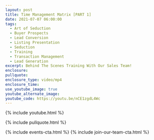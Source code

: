 ```yaml
---
layout: post
title: Time Management Matrix [PART 1]
date: 2021-07-07 06:00:00
tags:
  - Art of Seduction
  - Buyer Prospects
  - Lead Conversion
  - Listing Presentation
  - Seduction
  - Training
  - Transaction Management
  - Lead Generation
excerpt: Behind The Scenes Training With Our Sales Team!
enclosure:
pullquote:
enclosure_type: video/mp4
enclosure_time:
use_youtube_image: true
youtube_alternate_image:
youtube_code: https://youtu.be/nCE1zgdL4Wc
---
```

{% include youtube.html %}

{% include pullquote.html %}

{% include events-cta.html %} {% include join-our-team-cta.html %}

